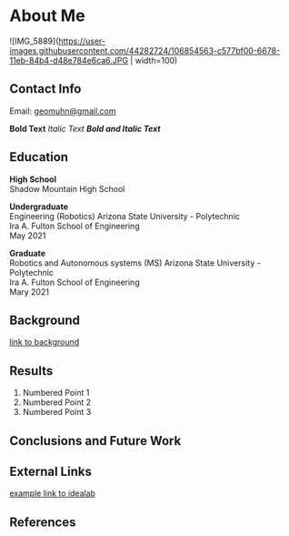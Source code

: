 # About Me
![IMG_5889](https://user-images.githubusercontent.com/44282724/106854563-c577bf00-6678-11eb-84b4-d48e784e6ca6.JPG | width=100)

## Contact Info

Email: geomuhn@gmail.com

**Bold Text**
_Italic Text_
**_Bold and Italic Text_**

## Education 

**High School**  
Shadow Mountain High School  

**Undergraduate**  
Engineering (Robotics)
Arizona State University - Polytechnic  
Ira A. Fulton School of Engineering   
May 2021

**Graduate**  
Robotics and Autonomous systems (MS)
Arizona State University - Polytechnic  
Ira A. Fulton School of Engineering   
Mary 2021  

## Background

[link to background](/background)

## Results

1. Numbered Point 1
1. Numbered Point 2
1. Numbered Point 3

## Conclusions and Future Work

## External Links

[example link to idealab](https://idealab.asu.edu)


## References
